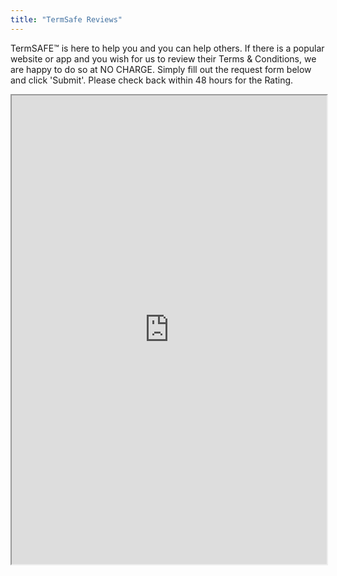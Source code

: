 ```yaml
---
title: "TermSafe Reviews"
---
```


TermSAFE™ is here to help you and you can help others. If there is a popular website or app and you wish for us to review their Terms & Conditions, we are happy to do so at NO CHARGE. Simply fill out the request form below and click 'Submit'. Please check back within 48 hours for the Rating.

<iframe height="750" width="100%" src="https://ewelton.github.io/ktest/wiki.html#TermSafe%20Reviews"></iframe>
